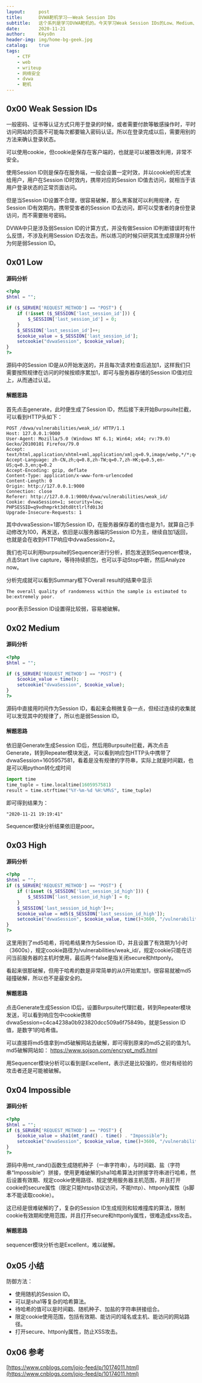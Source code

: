 ```yaml
---
layout:     post
title:      DVWA靶机学习——Weak Session IDs
subtitle:   这个系列是学习DVWA靶机的。今天学习Weak Session IDs的Low、Medium、High、Impossible级别。
date:       2020-11-21
author:     K4ys0n
header-img: img/home-bg-geek.jpg
catalog:    true
tags:
    - CTF
    - web
    - writeup
    - 网络安全
    - dvwa
    - 靶机
---
```




## 0x00 Weak Session IDs

一般密码、证书等认证方式只用于登录的时候，或者需要付款等敏感操作时，平时访问网站的页面不可能每次都要输入密码认证。所以在登录完成以后，需要用别的方法来确认登录状态。

可以使用cookie，但cookie是保存在客户端的，也就是可以被篡改利用，非常不安全。

使用Session ID则是保存在服务端，一般会设置一定时效，并以cookie的形式发给用户，用户在Session ID时效内，携带对应的Session ID值去访问，就相当于该用户登录状态的正常页面访问。

但是当Session ID设置不合理，很容易破解，那么黑客就可以利用规律，在Session ID有效期内，携带受害者的Session ID去访问，即可以受害者的身份登录访问，而不需要账号密码。

DVWA中只是涉及弱Session ID的计算方式，并没有做Session ID判断错误时有什么反馈，不涉及利用Session ID去攻击。所以练习的时候只研究其生成原理并分析为何是弱Session ID。



## 0x01 Low

#### 源码分析
```php
<?php
$html = "";

if ($_SERVER['REQUEST_METHOD'] == "POST") {
    if (!isset ($_SESSION['last_session_id'])) {
        $_SESSION['last_session_id'] = 0;
    }
    $_SESSION['last_session_id']++;
    $cookie_value = $_SESSION['last_session_id'];
    setcookie("dvwaSession", $cookie_value);
}
?>
```
源码中的Session ID是从0开始发送的，并且每次请求检查后追加1，这样我们只需要按照规律在访问的时候按顺序累加1，即可与服务器存储的Session ID值对应上，从而通过认证。

#### 解题思路
首先点击generate，此时便生成了Session ID，然后接下来开始Burpsuite拦截，可以看到HTTP头如下：
```http
POST /dvwa/vulnerabilities/weak_id/ HTTP/1.1
Host: 127.0.0.1:9000
User-Agent: Mozilla/5.0 (Windows NT 6.1; Win64; x64; rv:79.0) Gecko/20100101 Firefox/79.0
Accept: text/html,application/xhtml+xml,application/xml;q=0.9,image/webp,*/*;q=0.8
Accept-Language: zh-CN,zh;q=0.8,zh-TW;q=0.7,zh-HK;q=0.5,en-US;q=0.3,en;q=0.2
Accept-Encoding: gzip, deflate
Content-Type: application/x-www-form-urlencoded
Content-Length: 0
Origin: http://127.0.0.1:9000
Connection: close
Referer: http://127.0.0.1:9000/dvwa/vulnerabilities/weak_id/
Cookie: dvwaSession=1; security=low; PHPSESSID=q9vdhmprkt3dtd8ttlrlfd0i3d
Upgrade-Insecure-Requests: 1
```
其中dvwaSession=1即为Session ID，在服务器保存着的值也是为1，就算自己手动修改为100，再发送，依旧是以服务器端的Session ID为主，继续自加1返回，也就是会在收到HTTP响应中dvwaSession=2。

我们也可以利用burpsuite的Sequencer进行分析，抓包发送到Sequencer模块，点击Start live capture，等待持续抓包，也可以手动Stop中断，然后Analyze now。

分析完成就可以看到Summary框下Overall result的结果中显示
```
The overall quality of randomness within the sample is estimated to be:extremely poor.
```
poor表示Session ID设置得比较弱，容易被破解。



## 0x02 Medium

#### 源码分析
```php
<?php
$html = "";

if ($_SERVER['REQUEST_METHOD'] == "POST") {
    $cookie_value = time();
    setcookie("dvwaSession", $cookie_value);
}
?>
```
源码中直接用时间作为Session ID，看起来会稍微复杂一点，但经过连续的收集就可以发现其中的规律了，所以也是弱Session ID。

#### 解题思路
依旧是Generate生成Session ID后，然后用Burpsuite拦截，再次点击Generate，转到Repeater模块发送，可以看到响应包HTTP头中携带了dvwaSession=1605957581，看着是没有规律的字符串，实际上就是时间戳，也是可以用python转化成时间
```python
import time
time_tuple = time.localtime(1605957581)
result = time.strftime("%Y-%m-%d %H:%M%S", time_tuple)
```
即可得到结果为：
```
"2020-11-21 19:19:41"
```
Sequencer模块分析结果依旧是poor。



## 0x03 High

#### 源码分析
```php
<?php
$html = "";
if ($_SERVER['REQUEST_METHOD'] == "POST") {
    if (!isset ($_SESSION['last_session_id_high'])) {
        $_SESSION['last_session_id_high'] = 0;
    }
    $_SESSION['last_session_id_high']++;
    $cookie_value = md5($_SESSION['last_session_id_high']);
    setcookie("dvwaSession", $cookie_value, time()+3600, "/vulnerabilities/weak_id/", $_SERVER['HTTP_HOST'], false, false);
}
?>
```
这里用到了md5哈希，将哈希结果作为Session ID，并且设置了有效期为1小时（3600s），规定cookie路径为/vulnerabilities/weak_id/，规定cookie只能在访问当前服务器的主机时使用，最后两个false是指关闭secure和httponly。

看起来很那破解，但用于哈希的数是非常简单的从0开始累加1，很容易就被md5碰撞破解，所以也不是最安全的。

#### 解题思路
点击Generate生成Session ID后，设置Burpsuite代理拦截，转到Repeater模块发送，可以看到响应包中cookie携带dvwaSession=c4ca4238a0b923820dcc509a6f75849b，就是Session ID值，是数字1的哈希值。

可以直接将md5值拿到md5破解网站去破解，即可得到原来的md5之前的值为1。
md5破解网站如：
https://www.sojson.com/encrypt_md5.html

用Sequencer模块分析可以看到是Excellent，表示还是比较强的，但对有经验的攻击者还是可能被破解。



## 0x04 Impossible

#### 源码分析
```php
<?php
$html = "";
if ($_SERVER['REQUEST_METHOD'] == "POST") {
    $cookie_value = sha1(mt_rand() . time() . "Impossible");
    setcookie("dvwaSession", $cookie_value, time()+3600, "/vulnerabilities/weak_id/", $_SERVER['HTTP_HOST'], true, true);
}
?> 
```
源码中用mt_rand()函数生成随机种子（一串字符串），与时间戳、盐（字符串“Impossible”）拼接，使用更难破解的sha1哈希算法对拼接字符串进行哈希，然后设置有效期、规定cookie使用路径、规定使用服务器主机范围，并且打开cookie的secure属性（限定只能https协议访问，不能http）、httponly属性（js脚本不能读取cookie）。

这已经是很难破解的了，复杂的Session ID生成规则和较难撞库的算法，限制cookie有效期和使用范围，并且打开secure和httponly属性，很难造成xss攻击。

#### 解题思路
sequencer模块分析也是Excellent，难以破解。



## 0x05 小结

防御方法：
- 使用随机的Session ID。
- 可以是sha1等复杂的哈希算法。
- 待哈希的值可以是时间戳、随机种子、加盐的字符串拼接组合。
- 限定cookie使用范围，包括有效期、能访问的域名或主机、能访问的网站路径。
- 打开secure、httponly属性，防止XSS攻击。



## 0x06 参考

[https://www.cnblogs.com/jojo-feed/p/10174011.html](https://www.cnblogs.com/jojo-feed/p/10174011.html)